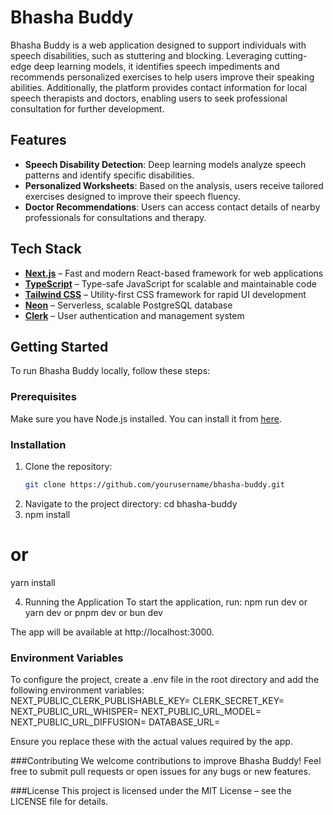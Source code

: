 # Bhasha Buddy

Bhasha Buddy is a web application designed to support individuals with speech disabilities, such as stuttering and blocking. Leveraging cutting-edge deep learning models, it identifies speech impediments and recommends personalized exercises to help users improve their speaking abilities. Additionally, the platform provides contact information for local speech therapists and doctors, enabling users to seek professional consultation for further development.

## Features

- **Speech Disability Detection**: Deep learning models analyze speech patterns and identify specific disabilities.
- **Personalized Worksheets**: Based on the analysis, users receive tailored exercises designed to improve their speech fluency.
- **Doctor Recommendations**: Users can access contact details of nearby professionals for consultations and therapy.

## Tech Stack

- **[Next.js](https://nextjs.org/)** – Fast and modern React-based framework for web applications
- **[TypeScript](https://www.typescriptlang.org/)** – Type-safe JavaScript for scalable and maintainable code
- **[Tailwind CSS](https://tailwindcss.com/)** – Utility-first CSS framework for rapid UI development
- **[Neon](https://neon.tech/)** – Serverless, scalable PostgreSQL database
- **[Clerk](https://clerk.com/)** – User authentication and management system

## Getting Started

To run Bhasha Buddy locally, follow these steps:

### Prerequisites

Make sure you have Node.js installed. You can install it from [here](https://nodejs.org/).

### Installation

1. Clone the repository:
   ```bash
   git clone https://github.com/yourusername/bhasha-buddy.git
2. Navigate to the project directory:
   cd bhasha-buddy
3. npm install
# or
yarn install

4. Running the Application
To start the application, run:
npm run dev
 or
yarn dev
 or
pnpm dev
 or
bun dev

The app will be available at http://localhost:3000.

### Environment Variables
To configure the project, create a .env file in the root directory and add the following environment variables:
NEXT_PUBLIC_CLERK_PUBLISHABLE_KEY=
CLERK_SECRET_KEY=
NEXT_PUBLIC_URL_WHISPER=
NEXT_PUBLIC_URL_MODEL=
NEXT_PUBLIC_URL_DIFFUSION=
DATABASE_URL=

Ensure you replace these with the actual values required by the app.

###Contributing
We welcome contributions to improve Bhasha Buddy! Feel free to submit pull requests or open issues for any bugs or new features.

###License
This project is licensed under the MIT License – see the LICENSE file for details.
